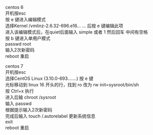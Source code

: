 centos 6  
开机按esc  
按 e 键进入编辑模式  
选择Kernel /vmlinz-2.6.32-696.e16... ... 后按 e 键编辑此项  
进入该编辑模式后，在quiet后面输入 simple 或者 1 然后回车 中间有空格  
按 b 键进入单用户模式  
passwd root  
输入2次新密码  
reboot 重启  
  
centos 7  
开机按esc  
选择CentOS Linux (3.10.0-693.......) 按 e 键  
光标移动到 linux 16 开头的行，找到 ro 改为 rw init=sysroot/bin/sh  
按 Ctrl+x 执行  
进入后输 chroot /sysroot  
输入 passwd  
根据提示输入2次新密码  
完成后输入 touch /.autorelabel 更新系统信息  
exit  
reboot 重启
